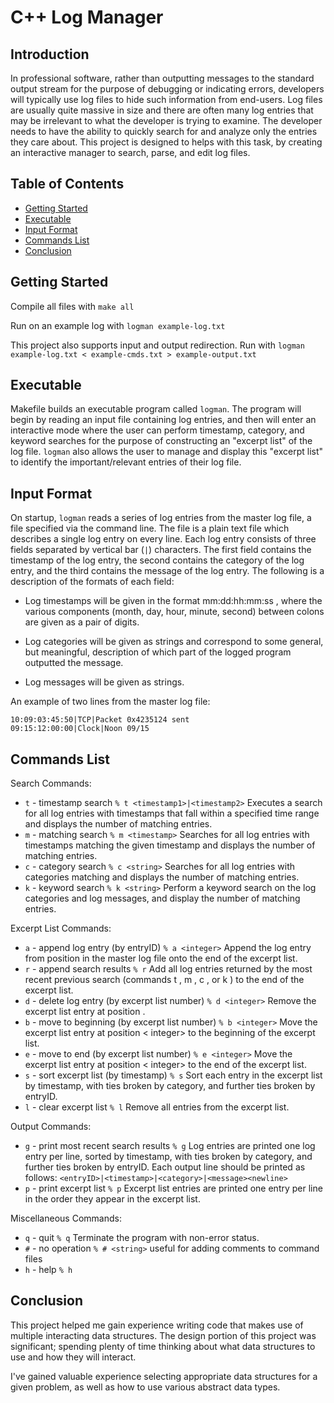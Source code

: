 # C++ Log Manager
## Introduction
In professional software, rather than outputting messages to the standard output stream for the purpose of debugging or indicating errors, developers will typically use log files to hide such information from end-users. Log files are usually quite massive in size and there are often many log entries that may be irrelevant to what the developer is trying to examine. The developer needs to have the ability to quickly search for and analyze only the entries they care about. This project is designed to helps with this task, by creating an interactive manager to search, parse, and edit log files.

## Table of Contents
* [Getting Started](#getting-started)
* [Executable](#executable)
* [Input Format](#input-format)
* [Commands List](#commands-list)
* [Conclusion](#conclusion)

## Getting Started

Compile all files with `make all`

Run on an example log with `logman example-log.txt`

This project also supports input and output redirection.
Run with `logman example-log.txt < example-cmds.txt > example-output.txt`

## Executable
Makefile builds an executable program called `logman`. The program will begin by reading an input file containing log entries, and then will enter an interactive mode where the user can perform  timestamp, category, and  keyword searches for the purpose of constructing an "excerpt list" of the log file.  `logman` also allows the user to manage and display this "excerpt list" to identify the important/relevant entries of their log file.

## Input Format
On startup, `logman`  reads  a series of log entries from the  master log file, a file specified via the command line. The file is a plain text file which describes a single log entry on every line. Each log entry consists of three fields separated by vertical bar (`|`) characters. The first field contains the timestamp of the log entry, the second contains the category of the log entry, and the third contains the message of the log entry. The following is a description of the formats of each field:

* Log  timestamps will be given in the format mm:dd:hh:mm:ss , where the various components (month, day, hour, minute, second) between colons are given as a pair of digits.

* Log  categories will be given as strings and correspond to some general, but meaningful, description of which part of the  logged program outputted the message.

* Log  messages will be given as strings.

An example of two lines from the  master log file:

	10:09:03:45:50|TCP|Packet 0x4235124 sent
	09:15:12:00:00|Clock|Noon 09/15

## Commands List
Search Commands:
  * `t` - timestamp search
    `% t <timestamp1>|<timestamp2>`
    Executes a search for all log  entries with  timestamps that fall within a specified time range and displays the number of matching entries.
  * `m` - matching search
    `% m <timestamp>`
    Searches for all log  entries with  timestamps matching the given timestamp and displays the number of matching  entries.
  * `c` - category search
    `% c <string>`
    Searches for all log  entries with  categories matching  <string>  and displays the number of matching entries.
  * `k` - keyword search
    `% k <string>`
    Perform a  keyword search on the log  categories and log messages, and display the number of matching entries.

Excerpt List Commands:
  * `a` - append log entry  (by entryID)
    `% a <integer>`
    Append the log  entry from position  <integer>  in the  master log file onto  the end of the  excerpt list.
  * `r` - append search results
    `% r`
    Add all log  entries returned by the most recent previous search (commands  t ,  m ,  c , or  k ) to the end of the excerpt list.
  * `d` - delete log entry (by excerpt list number)
    `% d <integer>`
    Remove the  excerpt list  entry at position  <integer>.
  * `b` - move to beginning  (by excerpt list number)
    `% b <integer>`
    Move the  excerpt list  entry at position <  integer> to the beginning of the excerpt list.
  * `e` - move to end  (by excerpt list number)
    `% e <integer>`
    Move the  excerpt list  entry at position <  integer> to the end of the  excerpt list.
  * `s` - sort excerpt list (by timestamp)
    `% s`
    Sort each  entry in the  excerpt list by  timestamp, with ties broken by  category, and further ties broken by entryID.
  * `l` - clear excerpt list
    `% l`
    Remove all  entries from the  excerpt list.

Output Commands:
  * `g` - print most recent search results
    `% g`
    Log  entries are printed one log  entry per line, sorted by timestamp, with ties broken by category, and further ties broken by  entryID. Each output line should be printed as follows:
    `<entryID>|<timestamp>|<category>|<message><newline>`
  * `p` - print excerpt list
    `% p`
    Excerpt list  entries are printed one entry per line in the order they appear in the excerpt list.

Miscellaneous Commands:
  * `q` - quit
    `% q`
    Terminate the program with non-error status.
  * `#` - no operation
    `% # <string>`
    useful for adding comments to command files
  * `h` - help
    `% h`

## Conclusion
This project helped me gain experience writing code that makes use of multiple interacting data structures. The design portion of this project was significant; spending plenty of time thinking about what data structures to use and how they will interact.

I've gained valuable experience selecting appropriate data structures for a given problem, as well as how to use various abstract data types.
